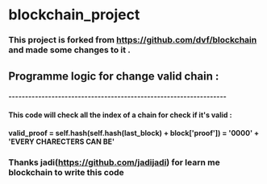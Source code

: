 # blockchain_project
### This project is forked from https://github.com/dvf/blockchain and made some changes to it . 
## Programme logic for change valid chain :
#### ------------------------------------------------------------------
#### This code will check all the index of a chain for check if it's valid :
####   valid_proof = self.hash(self.hash(last_block) + block['proof']) = '0000' + 'EVERY CHARECTERS CAN BE' 
### Thanks jadi(https://github.com/jadijadi) for learn me blockchain to write this code 
